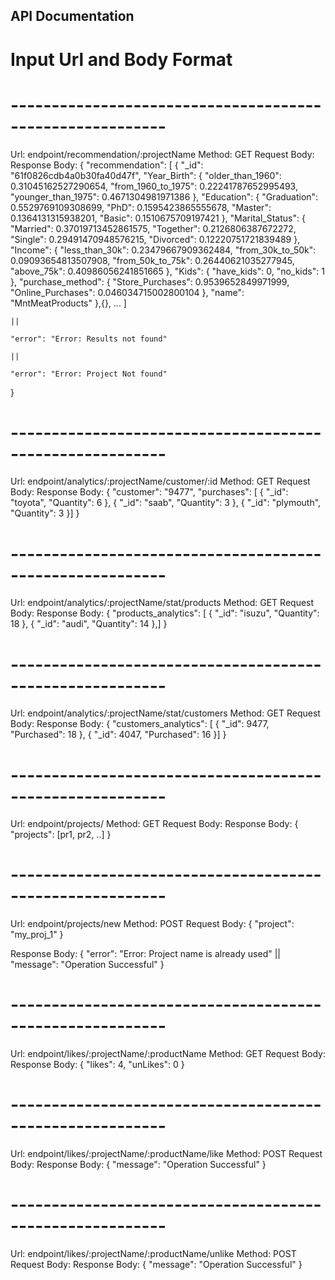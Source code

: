 ## API Documentation

# Input Url and Body Format

# ---------------------------------------------------------
Url: endpoint/recommendation/:projectName
Method: GET
Request Body:
Response Body:
{
    "recommendation": [
        {
            "_id": "61f0826cdb4a0b30fa40d47f",
            "Year_Birth": {
                "older_than_1960": 0.31045162527290654,
                "from_1960_to_1975": 0.22241787652995493,
                "younger_than_1975": 0.4671304981971386
            },
            "Education": {
                "Graduation": 0.5529769109308699,
                "PhD": 0.1595423865555678,
                "Master": 0.1364131315938201,
                "Basic": 0.1510675709197421
            },
            "Marital_Status": {
                "Married": 0.37019713452861575,
                "Together": 0.2126806387672272,
                "Single": 0.29491470948576215,
                "Divorced": 0.12220751721839489
            },
            "Income": {
                "less_than_30k": 0.23479667909362484,
                "from_30k_to_50k": 0.09093654813507908,
                "from_50k_to_75k": 0.26440621035277945,
                "above_75k": 0.40986056241851665
            },
            "Kids": {
                "have_kids": 0,
                "no_kids": 1
            },
            "purchase_method": {
                "Store_Purchases": 0.9539652849971999,
                "Online_Purchases": 0.046034715002800104
            },
            "name": "MntMeatProducts"
        },{}, ...
    ]

    ||

    "error": "Error: Results not found"

    ||

    "error": "Error: Project Not found"
}

# ---------------------------------------------------------
Url: endpoint/analytics/:projectName/customer/:id
Method: GET
Request Body:
Response Body:
{
    "customer": "9477",
    "purchases": [
        {
            "_id": "toyota",
            "Quantity": 6
        },
        {
            "_id": "saab",
            "Quantity": 3
        },
        {
            "_id": "plymouth",
            "Quantity": 3
        }]
}

# ---------------------------------------------------------
Url: endpoint/analytics/:projectName/stat/products
Method: GET
Request Body:
Response Body:
{
    "products_analytics": [
        {
            "_id": "isuzu",
            "Quantity": 18
        },
        {
            "_id": "audi",
            "Quantity": 14
        },]
}

# ---------------------------------------------------------
Url: endpoint/analytics/:projectName/stat/customers
Method: GET
Request Body:
Response Body:
{
    "customers_analytics": [
        {
            "_id": 9477,
            "Purchased": 18
        },
        {
            "_id": 4047,
            "Purchased": 16
        }]
}

# ---------------------------------------------------------
Url: endpoint/projects/
Method: GET
Request Body:
Response Body:
{
    "projects": [pr1, pr2, ..]
}

# ---------------------------------------------------------
Url: endpoint/projects/new
Method: POST
Request Body:
{
    "project": "my_proj_1"
}

Response Body:
{
    "error": "Error: Project name is already used"
    ||
    "message": "Operation Successful"
}

# ---------------------------------------------------------
Url: endpoint/likes/:projectName/:productName
Method: GET
Request Body:
Response Body:
{
    "likes": 4,
    "unLikes": 0
}

# ---------------------------------------------------------
Url: endpoint/likes/:projectName/:productName/like
Method: POST
Request Body:
Response Body:
{
    "message": "Operation Successful"
}

# ---------------------------------------------------------
Url: endpoint/likes/:projectName/:productName/unlike
Method: POST
Request Body:
Response Body:
{
    "message": "Operation Successful"
}
